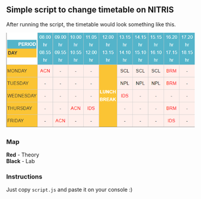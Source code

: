 ## Simple script to change timetable on NITRIS

After running the script, the timetable would look something like this.

![image](f.png)


### Map
**Red** - Theory  
**Black** - Lab

### Instructions

Just copy `script.js` and paste it on your console :) 